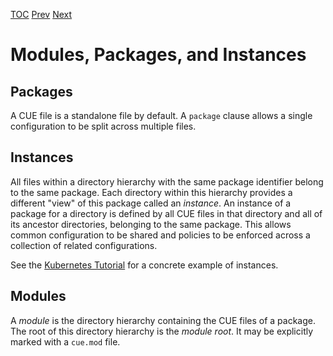[TOC](Readme.md) [Prev](templates.md) [Next](packages.md)

# Modules, Packages, and Instances

## Packages

A CUE file is a standalone file by default.
A `package` clause allows a single configuration to be split across multiple
files.

## Instances

All files within a directory hierarchy with the same package identifier belong
to the same package.
Each directory within this hierarchy provides a different "view" of this package
called an _instance_.
An instance of a package for a directory is defined by all CUE files in that
directory and all of its ancestor directories, belonging to the same package.
This allows common configuration to be shared and policies to be enforced
across a collection of related configurations.

See the [Kubernetes Tutorial](../kubernetes/Readme.md) for a concrete example
of instances.


## Modules

A _module_ is the directory hierarchy containing the CUE files of a package.
The root of this directory hierarchy is the _module root_.
It may be explicitly marked with a `cue.mod` file.

<!-- TODO:
The module root may contain a `pkg` directory containing packages that are
importable with import.
The convention is to use the URL from which the package is retrieved.
-->

